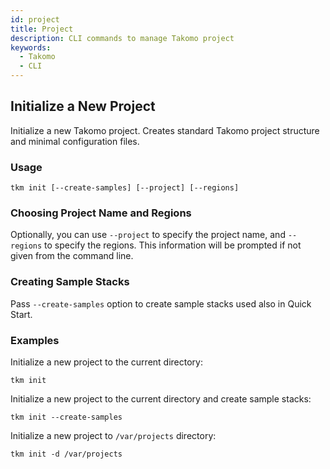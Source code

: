 ```yaml
---
id: project
title: Project
description: CLI commands to manage Takomo project
keywords:
  - Takomo
  - CLI
---
```


## Initialize a New Project

Initialize a new Takomo project. Creates standard Takomo project structure and minimal configuration files.

### Usage

```
tkm init [--create-samples] [--project] [--regions]
```

### Choosing Project Name and Regions

Optionally, you can use `--project` to specify the project name, and `--regions` to specify the regions. This information will be prompted if not given from the command line.

### Creating Sample Stacks

Pass `--create-samples` option to create sample stacks used also in Quick Start.


### Examples

Initialize a new project to the current directory:

```
tkm init 
```

Initialize a new project to the current directory and create sample stacks:

```
tkm init --create-samples
```

Initialize a new project to `/var/projects` directory:

```
tkm init -d /var/projects
```
